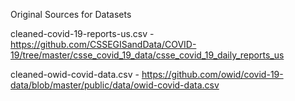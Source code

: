Original Sources for Datasets

cleaned-covid-19-reports-us.csv - https://github.com/CSSEGISandData/COVID-19/tree/master/csse_covid_19_data/csse_covid_19_daily_reports_us

cleaned-owid-covid-data.csv - https://github.com/owid/covid-19-data/blob/master/public/data/owid-covid-data.csv
